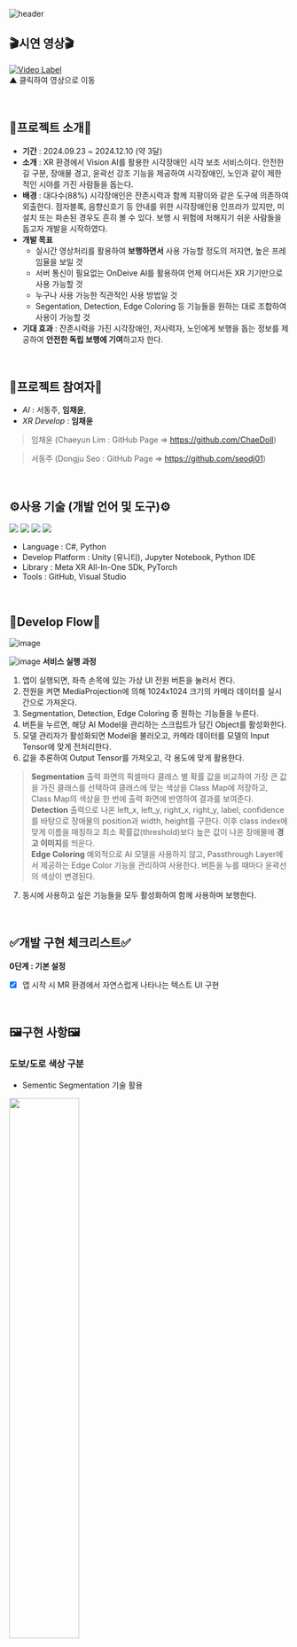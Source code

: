 

![header](https://capsule-render.vercel.app/api?type=transparent&height=300&section=header&text=White%20Vision&fontSize=90&fontColor=81F7F3)  
## 🎬시연 영상🎬  

[![Video Label](http://img.youtube.com/vi/kCf2NHandRo/0.jpg)](https://youtu.be/kCf2NHandRo?si=iHz43jF7gY15bN5G)  
▲ 클릭하여 영상으로 이동

<br>  

## 📄프로젝트 소개📄
- **기간** : 2024.09.23 ~ 2024.12.10 (약 3달)
- **소개** : XR 환경에서 Vision AI를 활용한 시각장애인 시각 보조 서비스이다. 안전한 길 구분, 장애물 경고, 윤곽선 강조 기능을 제공하여 시각장애인, 노인과 같이 제한적인 시야를 가진 사람들을 돕는다.
- **배경** : 대다수(88%) 시각장애인은 잔존시력과 함께 지팡이와 같은 도구에 의존하여 외출한다. 점자블록, 음향신호기 등 안내를 위한 시각장애인용 인프라가 있지만, 미설치 또는 파손된 경우도 흔히 볼 수 있다. 보행 시 위험에 처해지기 쉬운 사람들을 돕고자 개발을 시작하였다. 
- **개발 목표**
  - 실시간 영상처리를 활용하여 **보행하면서** 사용 가능할 정도의 저지연, 높은 프레임율을 보일 것
  - 서버 통신이 필요없는 OnDeive AI를 활용하여 언제 어디서든 XR 기기만으로 사용 가능할 것 
  - 누구나 사용 가능한 직관적인 사용 방법일 것
  - Segentation, Detection, Edge Coloring 등 기능들을 원하는 대로 조합하여 사용이 가능할 것
- **기대 효과** : 잔존시력을 가진 시각장애인, 저시력자, 노인에게 보행을 돕는 정보를 제공하여 **안전한 독립 보행에 기여**하고자 한다. 
<br>  

## 👥프로젝트 참여자👥
- *AI* : 서동주, **임채윤**, 
- *XR Develop* : **임채윤**
> 임채윤 (Chaeyun Lim : GitHub Page => https://github.com/ChaeDoll)

> 서동주 (Dongju Seo : GitHub Page => https://github.com/seodj01)
 
<br>  

## ⚙사용 기술 (개발 언어 및 도구)⚙
<img src="https://img.shields.io/badge/Unity-222324?style=for-the-badge&logo=Unity&logoColor=white"/> <img src="https://img.shields.io/badge/Meta XR SDK-0467DF?style=for-the-badge&logo=meta&logoColor=white"/> <img src="https://img.shields.io/badge/GitHub-181717?style=for-the-badge&logo=github&logoColor=white"/> <img src="https://img.shields.io/badge/Notion-000000?style=for-the-badge&logo=notion&logoColor=white"/>
- Language : C#, Python
- Develop Platform : Unity (유니티), Jupyter Notebook, Python IDE
- Library : Meta XR All-In-One SDk, PyTorch
- Tools : GitHub, Visual Studio
  
<br>

## 🧭Develop Flow🧭
![image](https://github.com/user-attachments/assets/69f805a1-0d40-46ef-8539-d2e018f82cb7)

![image](https://github.com/user-attachments/assets/b5aa4b58-6a44-49a7-9987-91dcce0c5535)
**서비스 실행 과정**
1. 앱이 실행되면, 좌측 손목에 있는 가상 UI 전원 버튼을 눌러서 켠다.
2. 전원을 켜면 MediaProjection에 의해 1024x1024 크기의 카메라 데이터를 실시간으로 가져온다.
3. Segmentation, Detection, Edge Coloring 중 원하는 기능들을 누른다.
4. 버튼을 누르면, 해당 AI Model을 관리하는 스크립트가 담긴 Object를 활성화한다.
5. 모델 관리자가 활성화되면 Model을 불러오고, 카메라 데이터를 모델의 Input Tensor에 맞게 전처리한다.
6. 값을 추론하여 Output Tensor를 가져오고, 각 용도에 맞게 활용한다.
> **Segmentation**
> 출력 화면의 픽셀마다 클래스 별 확률 값을 비교하여 가장 큰 값을 가진 클래스를 선택하여 클래스에 맞는 색상을 Class Map에 저장하고, Class Map의 색상을 한 번에 출력 화면에 반영하여 결과를 보여준다.  
> **Detection**
> 출력으로 나온 left_x, left_y, right_x, right_y, label, confidence를 바탕으로 장애물의 position과 width, height를 구한다. 이후 class index에 맞게 이름을 매칭하고 최소 확률값(threshold)보다 높은 값이 나온 장애물에 **경고 이미지**를 띄운다.  
> **Edge Coloring**
> 예외적으로 AI 모델을 사용하지 않고, Passthrough Layer에서 제공하는 Edge Color 기능을 관리하여 사용한다. 버튼을 누를 때마다 윤곽선의 색상이 변경된다.  
7. 동시에 사용하고 싶은 기능들을 모두 활성화하여 함께 사용하며 보행한다.
 
<br>

## ✅개발 구현 체크리스트✅
**0단계 : 기본 설정**
- [x] 앱 시작 시 MR 환경에서 자연스럽게 나타나는 텍스트 UI 구현 

<br>

## 🖼️구현 사항🖼️
### **도보/도로 색상 구분**
- Sementic Segmentation 기술 활용

<img src="https://github.com/user-attachments/assets/f7ee7656-8622-4804-84b4-1363f3eec54f" width="50%"/>  
<br>

### **위험요소 감지 및 경고**
- Object Detection 기술 활용
  
<img src="https://github.com/user-attachments/assets/369306d9-a4e0-4300-a1b0-df7ad78267ac" width="50%"/>   
<br>

### **윤곽선 강조**
- Edge Coloring 기술 활용
  
<img src="https://github.com/user-attachments/assets/369306d9-a4e0-4300-a1b0-df7ad78267ac" width="50%"/>   
<br>

## 💡추후 업데이트 아이디어💡
<details>
  <summary>클릭하여 펼쳐보기</summary>
  <ui>
    <li>Sementic Segmentation 모델 성능 향상</li>
    <li>Segmentation 데이터 증강 활용하여 학습 (Rotate, Crop, Zoom, Shear, Brightness 등 조절)</li>
    <li>CycleGAN 등 생성형 이미지 활용하여 계절 변화 대응하는 데이터 생성 및 학습</li>
    <li>Object Detection 모델 성능 향상 (Latency, Frame 등 문제 해결)</li>
  </ui>
</details>

<br>

## 🍪개발 현황🍪
- v0.0.1 : White Vision - 1차 개발 완료 ( 2024.12.05 )

### Reference
- *Thanks for trev3d - MediaProjection API* - https://github.com/trev3d/QuestDisplayAccessDemo
- *Boundaryless Setting* - https://developers.meta.com/horizon/documentation/unity/unity-boundaryless/
